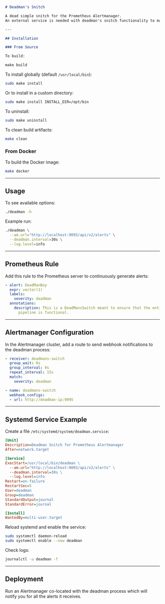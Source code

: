 ````markdown
# Deadman's Snitch

A dead simple snitch for the Prometheus Alertmanager.  
An external service is needed with deadman's snitch functionality to make sure the alerting pipeline is working.

---

## Installation

### From Source

To build:

make build
````

To install globally (default `/usr/local/bin`):

```bash
sudo make install
```

Or to install in a custom directory:

```bash
sudo make install INSTALL_DIR=/opt/bin
```

To uninstall:

```bash
sudo make uninstall
```

To clean build artifacts:

```bash
make clean
```

### From Docker

To build the Docker image:

```bash
make docker
```

---

## Usage

To see available options:

```bash
./deadman -h
```

Example run:

```bash
./deadman \
  --am.url="http://localhost:9093/api/v2/alerts" \
  --deadman.interval=30s \
  --log.level=info
```

---

## Prometheus Rule

Add this rule to the Prometheus server to continuously generate alerts:

```yaml
- alert: DeadManBoy
  expr: vector(1)
  labels:
    severity: deadman
  annotations:
    description: This is a DeadMansSwitch meant to ensure that the entire Alerting
      pipeline is functional.
```

---

## Alertmanager Configuration

In the Alertmanager cluster, add a route to send webhook notifications to the deadman process:

```yaml
- receiver: deadmans-switch
  group_wait: 0s
  group_interval: 0s
  repeat_interval: 15s
  match:
    severity: deadman

- name: deadmans-switch
  webhook_configs:
  - url: http://deadman-ip:9095
```

---

## Systemd Service Example

Create a file `/etc/systemd/system/deadman.service`:

```ini
[Unit]
Description=Deadman Snitch for Prometheus Alertmanager
After=network.target

[Service]
ExecStart=/usr/local/bin/deadman \
  --am.url="http://localhost:9093/api/v2/alerts" \
  --deadman.interval=30s \
  --log.level=info
Restart=on-failure
RestartSec=5
User=deadman
Group=deadman
StandardOutput=journal
StandardError=journal

[Install]
WantedBy=multi-user.target
```

Reload systemd and enable the service:

```bash
sudo systemctl daemon-reload
sudo systemctl enable --now deadman
```

Check logs:

```bash
journalctl -u deadman -f
```

---

## Deployment

Run an Alertmanager co-located with the deadman process which will notify you for all the alerts it receives.